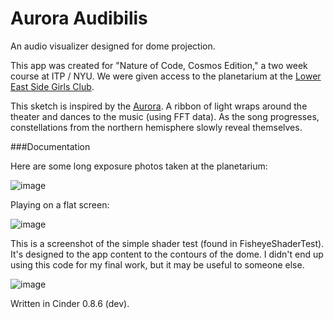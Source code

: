 Aurora Audibilis
======

An audio visualizer designed for dome projection.

This app was created for "Nature of Code, Cosmos Edition," a two week course at ITP / NYU. We were given access to the planetarium at the [Lower East Side Girls Club](http://www.girlsclub.org/).

This sketch is inspired by the [Aurora](http://en.wikipedia.org/wiki/Aurora_(astronomy)). A ribbon of light wraps around the theater and dances to the music (using FFT data). As the song progresses, constellations from the northern hemisphere slowly reveal themselves. 

###Documentation

Here are some long exposure photos taken at the planetarium:  

![image](https://raw.github.com/wdlindmeier/Cosmos/master/dome_shots.jpg)

  
Playing on a flat screen:  

![image](https://raw.github.com/wdlindmeier/Cosmos/master/screenshot.jpg)
  

This is a screenshot of the simple shader test (found in FisheyeShaderTest). It's designed to the app content to the contours of the dome. I didn't end up using this code for my final work, but it may be useful to someone else.

![image](https://raw.github.com/wdlindmeier/Cosmos/master/shader_test.jpg)

Written in Cinder 0.8.6 (dev). 
